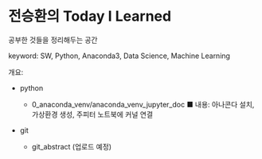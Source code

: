 # 전승환의 Today I Learned

공부한 것들을 정리해두는 공간

keyword: SW, Python, Anaconda3, Data Science, Machine Learning

개요:
- python
    - 0_anaconda_venv/anaconda_venv_jupyter_doc  ■ 내용: 아나콘다 설치, 가상환경 생성, 주피터 노트북에 커널 연결
    
- git
    - git_abstract (업로드 예정)
